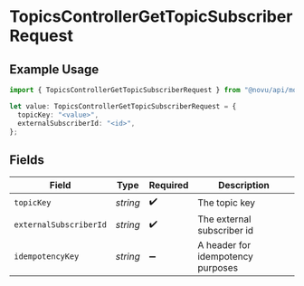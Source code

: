 # TopicsControllerGetTopicSubscriberRequest

## Example Usage

```typescript
import { TopicsControllerGetTopicSubscriberRequest } from "@novu/api/models/operations";

let value: TopicsControllerGetTopicSubscriberRequest = {
  topicKey: "<value>",
  externalSubscriberId: "<id>",
};
```

## Fields

| Field                             | Type                              | Required                          | Description                       |
| --------------------------------- | --------------------------------- | --------------------------------- | --------------------------------- |
| `topicKey`                        | *string*                          | :heavy_check_mark:                | The topic key                     |
| `externalSubscriberId`            | *string*                          | :heavy_check_mark:                | The external subscriber id        |
| `idempotencyKey`                  | *string*                          | :heavy_minus_sign:                | A header for idempotency purposes |